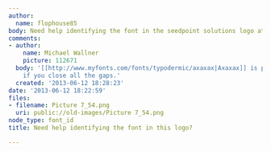 ```yaml
---
author:
  name: flophouse85
body: Need help identifying the font in the seedpoint solutions logo attached
comments:
- author:
    name: Michael Wallner
    picture: 112671
  body: '[[http://www.myfonts.com/fonts/typodermic/axaxax|Axaxax]] is pretty close
    if you close all the gaps.'
  created: '2013-06-12 18:28:23'
date: '2013-06-12 18:22:59'
files:
- filename: Picture 7_54.png
  uri: public://old-images/Picture 7_54.png
node_type: font_id
title: Need help identifying the font in this logo?

---
```

